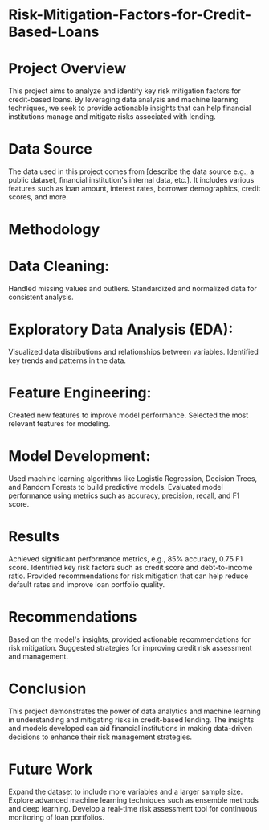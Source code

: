 # Risk-Mitigation-Factors-for-Credit-Based-Loans

# Project Overview
This project aims to analyze and identify key risk mitigation factors for credit-based loans. By leveraging data analysis and machine learning techniques, we seek to provide actionable insights that can help financial institutions manage and mitigate risks associated with lending.

# Data Source
The data used in this project comes from [describe the data source e.g., a public dataset, financial institution's internal data, etc.]. It includes various features such as loan amount, interest rates, borrower demographics, credit scores, and more.

# Methodology

# Data Cleaning:
  Handled missing values and outliers.
  Standardized and normalized data for consistent analysis.

# Exploratory Data Analysis (EDA):
  Visualized data distributions and relationships between variables.
  Identified key trends and patterns in the data.

# Feature Engineering:
  Created new features to improve model performance.
  Selected the most relevant features for modeling.

# Model Development:
  Used machine learning algorithms like Logistic Regression, Decision Trees, and Random Forests to build predictive models.
  Evaluated model performance using metrics such as accuracy, precision, recall, and F1 score.

# Results
  Achieved significant performance metrics, e.g., 85% accuracy, 0.75 F1 score.
  Identified key risk factors such as credit score and debt-to-income ratio.
  Provided recommendations for risk mitigation that can help reduce default rates and improve loan portfolio quality.

# Recommendations
  Based on the model's insights, provided actionable recommendations for risk mitigation. Suggested strategies for improving credit risk assessment and management.

# Conclusion
  This project demonstrates the power of data analytics and machine learning in understanding and mitigating risks in credit-based lending. The insights and models developed can aid financial institutions in making data-driven decisions to     enhance their risk management strategies.

# Future Work
  Expand the dataset to include more variables and a larger sample size.
  Explore advanced machine learning techniques such as ensemble methods and deep learning.
  Develop a real-time risk assessment tool for continuous monitoring of loan portfolios.
